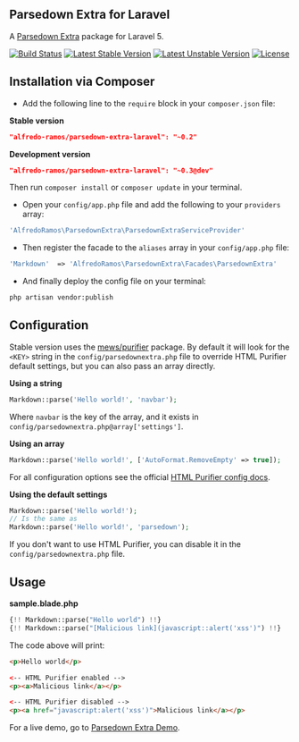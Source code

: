 ## Parsedown Extra for Laravel
A [Parsedown Extra](https://github.com/erusev/parsedown-extra) package for Laravel 5.

[![Build Status](https://img.shields.io/travis/AlfredoRamos/parsedown-extra-laravel/master.svg?style=flat-square)](https://travis-ci.org/AlfredoRamos/parsedown-extra-laravel) [![Latest Stable Version](https://img.shields.io/github/tag/AlfredoRamos/parsedown-extra-laravel.svg?style=flat-square&label=stable)](https://github.com/AlfredoRamos/parsedown-extra-laravel/releases) [![Latest Unstable Version](https://img.shields.io/packagist/vpre/alfredo-ramos/parsedown-extra-laravel.svg?style=flat-square&label=unstable)](https://packagist.org/packages/alfredo-ramos/parsedown-extra-laravel) [![License](https://img.shields.io/packagist/l/alfredo-ramos/parsedown-extra-laravel.svg?style=flat-square)](https://packagist.org/packages/alfredo-ramos/parsedown-extra-laravel)

## Installation via Composer
* Add the following line to the ```require``` block in your ```composer.json``` file:

**Stable version**
```json
"alfredo-ramos/parsedown-extra-laravel": "~0.2"
```

**Development version**
```json
"alfredo-ramos/parsedown-extra-laravel": "~0.3@dev"
```

Then run ```composer install``` or ```composer update``` in your terminal.

* Open your ```config/app.php``` file and add the following to your ```providers``` array:

```php
'AlfredoRamos\ParsedownExtra\ParsedownExtraServiceProvider'
```

* Then register the facade to the ```aliases``` array in your ```config/app.php``` file:

```php
'Markdown'  => 'AlfredoRamos\ParsedownExtra\Facades\ParsedownExtra'
```

* And finally deploy the config file on your terminal:
```bash
php artisan vendor:publish
```

## Configuration
Stable version uses the [mews/purifier](https://packagist.org/packages/mews/purifier) package. By default it will look for the ```<KEY>``` string in the ```config/parsedownextra.php``` file to override HTML Purifier default settings, but you can also pass an array directly.

**Using a string**
```php
Markdown::parse('Hello world!', 'navbar');
```

Where ```navbar``` is the key of the array, and it exists in ```config/parsedownextra.php@array['settings']```.

**Using an array**
```php
Markdown::parse('Hello world!', ['AutoFormat.RemoveEmpty' => true]);
```

For all configuration options see the official [HTML Purifier config docs](http://htmlpurifier.org/live/configdoc/plain.html).

**Using the default settings**
```php
Markdown::parse('Hello world!');
// Is the same as
Markdown::parse('Hello world!', 'parsedown');
```

If you don't want to use HTML Purifier, you can disable it in the ```config/parsedownextra.php``` file.

## Usage

**sample.blade.php**
```php
{!! Markdown::parse("Hello world") !!}
{!! Markdown::parse("[Malicious link](javascript::alert('xss')") !!}
```

The code above will print:

```html
<p>Hello world</p>

<-- HTML Purifier enabled -->
<p><a>Malicious link</a></p>

<-- HTML Purifier disabled -->
<p><a href="javascript:alert('xss')">Malicious link</a></p>
```

For a live demo, go to [Parsedown Extra Demo](http://parsedown.org/extra/).